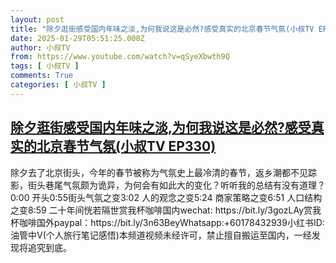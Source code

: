 ```yaml
---
layout: post
title: "除夕逛街感受国内年味之淡,为何我说这是必然?感受真实的北京春节气氛(小叔TV EP330)"
date: 2025-01-29T05:51:25.000Z
author: 小叔TV
from: https://www.youtube.com/watch?v=qSyeXbwth9Q
tags: [ 小叔TV ]
comments: True
categories: [ 小叔TV ]
---
```

<!--1738129885000-->
[除夕逛街感受国内年味之淡,为何我说这是必然?感受真实的北京春节气氛(小叔TV EP330)](https://www.youtube.com/watch?v=qSyeXbwth9Q)
------

<div>
除夕去了北京街头，今年的春节被称为气氛史上最冷清的春节，返乡潮都不见踪影，街头巷尾气氛颇为诡异，为何会有如此大的变化？听听我的总结有没有道理？0:00 开头0:55街头气氛之变3:02 人的观念之变5:24 商家策略之变6:51 人口结构之变8:59 二十年间恍若隔世赏我杯咖啡国内wechat: https://bit.ly/3gozLAy赏我杯咖啡国外paypal：https://bit.ly/3n63BeyWhatsapp:+60178432939小红书ID: 油管中V(个人旅行笔记感悟)本频道视频未经许可，禁止擅自搬运至国内，一经发现将追究到底。
</div>
